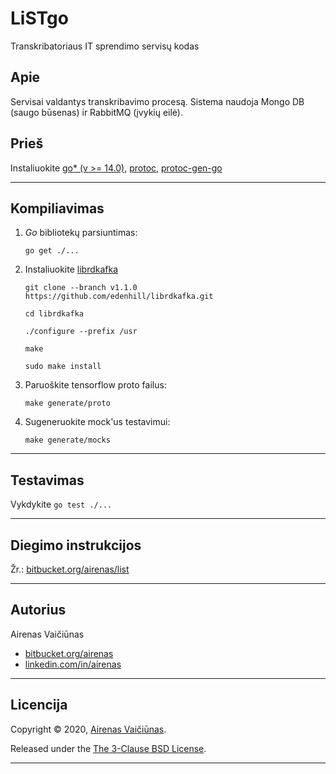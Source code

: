 
# LiSTgo

Transkribatoriaus IT sprendimo servisų kodas

## Apie

Servisai valdantys transkribavimo procesą. Sistema naudoja Mongo DB (saugo būsenas) ir RabbitMQ (įvykių eilė).

## Prieš

Instaliuokite [go* (v >= 14.0)](https://golang.org/), [protoc](https://grpc.io/docs/protoc-installation/), [protoc-gen-go](https://grpc.io/docs/languages/go/quickstart/)

---

## Kompiliavimas

1. *Go* bibliotekų parsiuntimas:

    `go get ./...`

1. Instaliuokite [librdkafka](https://github.com/confluentinc/confluent-kafka-go)

    `git clone --branch v1.1.0 https://github.com/edenhill/librdkafka.git`

    `cd librdkafka`

    `./configure --prefix /usr`

    `make`

    `sudo make install`

1. Paruoškite tensorflow proto failus:

    `make generate/proto`

1. Sugeneruokite mock'us testavimui:

    `make generate/mocks`

---

## Testavimas

Vykdykite `go test ./...`

---

## Diegimo instrukcijos

Žr.: [bitbucket.org/airenas/list](https://bitbucket.org/airenas/list)

---

## Autorius

Airenas Vaičiūnas

- [bitbucket.org/airenas](https://bitbucket.org/airenas)
- [linkedin.com/in/airenas](https://www.linkedin.com/in/airenas/)

---

## Licencija

Copyright © 2020, [Airenas Vaičiūnas](https://bitbucket.org/airenas).

Released under the [The 3-Clause BSD License](LICENSE).

---
